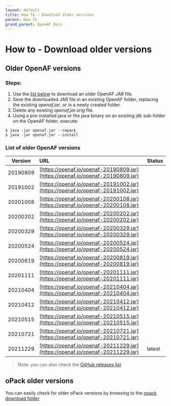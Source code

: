 ```yaml
---
layout: default
title: How To - Download older versions
parent: How To
grand_parent: OpenAF docs
---
```


# How to - Download older versions

## Older OpenAF versions

### Steps:

1. Use the [list below](#list-of-older-openaf-versions) to download an older OpenAF JAR file.
2. Save the downloaded JAR file in an existing OpenAF folder, replacing the existing _openaf.jar_, or in a newly created folder.
3. Delete any existing _openaf.jar.orig_ file.
4. Using a pre-installed java or the java binary on an existing jdk sub-folder on the OpenAF folder, execute: 
````
$ java -jar openaf.jar --repack 
$ java -jar openaf.jar --install
````

### List of older OpenAF versions

| Version | URL | Status |
|---------|:----|--------|
| 20190809 | [https://openaf.io/openaf-20190809.jar](https://openaf.io/openaf-20190809.jar) | |
| 20191002 | [https://openaf.io/openaf-20191002.jar](https://openaf.io/openaf-20191002.jar) | |
| 20201008 | [https://openaf.io/openaf-20200108.jar](https://openaf.io/openaf-20200108.jar) | |
| 20200202 | [https://openaf.io/openaf-20200202.jar](https://openaf.io/openaf-20200202.jar) | | 
| 20200329 | [https://openaf.io/openaf-20200329.jar](https://openaf.io/openaf-20200329.jar) | |
| 20200524 | [https://openaf.io/openaf-20200524.jar](https://openaf.io/openaf-20200524.jar) | |
| 20200819 | [https://openaf.io/openaf-20200819.jar](https://openaf.io/openaf-20200819.jar) | |
| 20201111 | [https://openaf.io/openaf-20201111.jar](https://openaf.io/openaf-20201111.jar) | |
| 20210404 | [https://openaf.io/openaf-20210404.jar](https://openaf.io/openaf-20210404.jar) | |
| 20210412 | [https://openaf.io/openaf-20210412.jar](https://openaf.io/openaf-20210412.jar) | |
| 20210515 | [https://openaf.io/openaf-20210515.jar](https://openaf.io/openaf-20210515.jar) | |
| 20210721 | [https://openaf.io/openaf-20210721.jar](https://openaf.io/openaf-20210721.jar) | |
| 20211229 | [https://openaf.io/openaf-20211229.jar](https://openaf.io/openaf-20211229.jar) | latest |

> Note: you can also check the [GitHub releases list](https://github.com/OpenAF/openaf/releases)

## oPack older versions

You can easily check for older oPack versions by browsing to the [opack download folder](https://openaf.io/opacks)